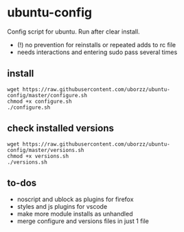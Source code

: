 # ubuntu-config
Config script for ubuntu. Run after clear install.
* (!) no prevention for reinstalls or repeated adds to rc file
* needs interactions and entering sudo pass several times 

## install
```(bash)
wget https://raw.githubusercontent.com/uborzz/ubuntu-config/master/configure.sh
chmod +x configure.sh
./configure.sh
```
    
## check installed versions
```(bash)
wget https://raw.githubusercontent.com/uborzz/ubuntu-config/master/versions.sh
chmod +x versions.sh
./versions.sh
```

## to-dos
- noscript and ublock as plugins for firefox
- styles and js plugins for vscode
- make more module installs as unhandled
- merge configure and versions files in just 1 file